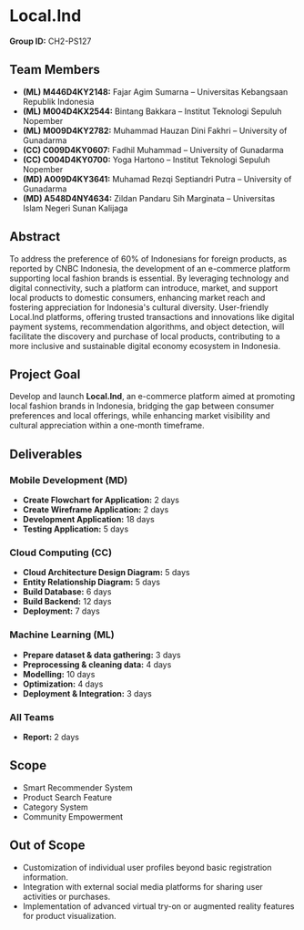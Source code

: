 # Local.Ind

**Group ID:** CH2-PS127

## Team Members
- **(ML) M446D4KY2148:** Fajar Agim Sumarna – Universitas Kebangsaan Republik Indonesia
- **(ML) M004D4KX2544:** Bintang Bakkara – Institut Teknologi Sepuluh Nopember
- **(ML) M009D4KY2782:** Muhammad Hauzan Dini Fakhri – University of Gunadarma
- **(CC) C009D4KY0607:** Fadhil Muhammad – University of Gunadarma
- **(CC) C004D4KY0700:** Yoga Hartono – Institut Teknologi Sepuluh Nopember
- **(MD) A009D4KY3641:** Muhamad Rezqi Septiandri Putra – University of Gunadarma
- **(MD) A548D4NY4634:** Zildan Pandaru Sih Marginata – Universitas Islam Negeri Sunan Kalijaga

## Abstract
To address the preference of 60% of Indonesians for foreign products, as reported by CNBC Indonesia, the development of an e-commerce platform supporting local fashion brands is essential. By leveraging technology and digital connectivity, such a platform can introduce, market, and support local products to domestic consumers, enhancing market reach and fostering appreciation for Indonesia's cultural diversity. User-friendly Local.Ind platforms, offering trusted transactions and innovations like digital payment systems, recommendation algorithms, and object detection, will facilitate the discovery and purchase of local products, contributing to a more inclusive and sustainable digital economy ecosystem in Indonesia.

## Project Goal
Develop and launch **Local.Ind**, an e-commerce platform aimed at promoting local fashion brands in Indonesia, bridging the gap between consumer preferences and local offerings, while enhancing market visibility and cultural appreciation within a one-month timeframe.

## Deliverables
### Mobile Development (MD)
- **Create Flowchart for Application:** 2 days
- **Create Wireframe Application:** 2 days
- **Development Application:** 18 days
- **Testing Application:** 5 days

### Cloud Computing (CC)
- **Cloud Architecture Design Diagram:** 5 days
- **Entity Relationship Diagram:** 5 days
- **Build Database:** 6 days
- **Build Backend:** 12 days
- **Deployment:** 7 days

### Machine Learning (ML)
- **Prepare dataset & data gathering:** 3 days
- **Preprocessing & cleaning data:** 4 days
- **Modelling:** 10 days
- **Optimization:** 4 days
- **Deployment & Integration:** 3 days

### All Teams
- **Report:** 2 days

## Scope
- Smart Recommender System
- Product Search Feature
- Category System
- Community Empowerment

## Out of Scope
- Customization of individual user profiles beyond basic registration information.
- Integration with external social media platforms for sharing user activities or purchases.
- Implementation of advanced virtual try-on or augmented reality features for product visualization.

